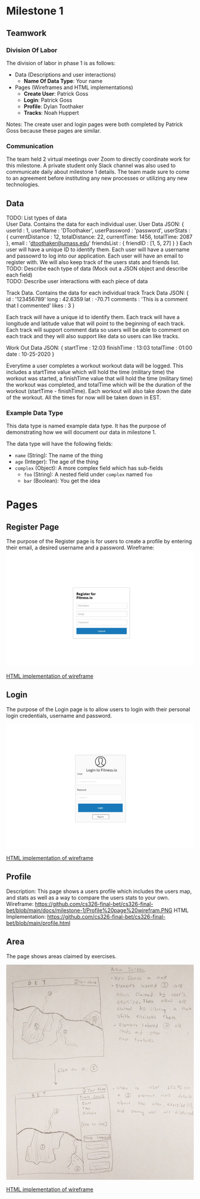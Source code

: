 # Milestone 1
## Teamwork
### Division Of Labor
The division of labor in phase 1 is as follows:

- Data (Descriptions and user interactions)
  - **Name Of Data Type**: Your name
- Pages (Wireframes and HTML implementations)
  - **Create User**: Patrick Goss
  - **Login**: Patrick Goss
  - **Profile**: Dylan Toothaker
  - **Tracks**: Noah Huppert
  
Notes: The create user and login pages were both completed by Patrick Goss 
because these pages are similar. 

### Communication
The team held 2 virtual meetings over Zoom to directly coordinate work for this 
milestone. A private student only Slack channel was also used to communicate 
daily about milestone 1 details. The team made sure to come to an agreement 
before instituting any new processes or utilizing any new technologies.

## Data
TODO: List types of data  
User Data. Contains the data for each individual user.
User Data JSON: 
{
  userId : 1,
  userName : 'DToothaker',
  userPassword : 'password',
  userStats : {
      currentDistance : 12,
      totalDistance: 22,
      currentTime: 1456,
      totalTime: 2087
  },
  email : 'dtoothaker@umass.edu'
  friendsList : {
     friendID : [1, 5, 27]
  }
}
Each user will have a unique ID to identify them. Each user will have a username and passowrd to log into our application. Each user will have an email to register with.
We will also keep track of the users stats and friends list.
TODO: Describe each type of data (Mock out a JSON object and describe each field)  
TODO: Describe user interactions with each piece of data  

Track Data. Contains the data for each individual track
Track Data JSON:
{
  id : '123456789'
  long : 42.6359
  lat : -70.71
  comments : 'This is a comment that I commented'
  likes : 3
}

Each track will have a unique id to identify them. Each track will have a longitude and latitude value that will point to the beginning of each track. Each track will support comment data so users will be able to comment on each track and they will also support like data so users can like tracks.

Work Out Data JSON:
{
  startTime : 12:03
  finishTime : 13:03
  totalTime : 01:00
  date : 10-25-2020
}

Everytime a user completes a workout workout data will be logged. This includes a startTime value which will hold the time (military time) the workout was started, a finishTime value that will hold the time (military time) the workout was completed, and totalTime which will be the duration of the workout (startTime - finishTime). Each workout will also take down the date of the workout. All the times for now will be taken down in EST.

### Example Data Type
This data type is named example data type. It has the purpose of demonstrating 
how we will document our data in milestone 1.

The data type will have the following fields:

- `name` (String): The name of the thing
- `age` (Integer): The age of the thing
- `complex` (Object): A more complex field which has sub-fields
  - `foo` (String): A nested field under `complex` named `foo`
  - `bar` (Boolean): You get the idea

# Pages
## Register Page 

The purpose of the Register page is for users to create a profile by entering their email, a desired username and a password.
Wireframe:
![Register Page](./ProjectRegisterWireframe.JPG)

[HTML implementation of wireframe](../../register.html)


## Login

The purpose of the Login page is to allow users to login with their personal login credentials, username and password.

![Register Page](./ProjectLoginWireframe.JPG)

[HTML implementation of wireframe](../../login.html)

## Profile 
Description:
This page shows a users profile which includes the users map, and stats 
as well as a way to compare the users stats to your own.
Wireframe:
https://github.com/cs326-final-bet/cs326-final-bet/blob/main/docs/milestone-1/Profile%20page%20wirefram.PNG
HTML Implementation:
https://github.com/cs326-final-bet/cs326-final-bet/blob/main/profile.html

## Area
The page shows areas claimed by exercises.

![Wireframe of area page](./area-wireframe.jpg)  

[HTML implementation of wireframe](../../area.html)
